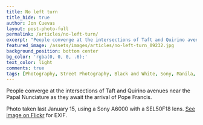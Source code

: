 ```yaml
---
title: No left turn
title_hide: true
author: Jon Cuevas
layout: post-photo-full
permalink: /articles/no-left-turn/
excerpt: "People converge at the intersections of Taft and Quirino avenues near the Papal Nunciature as they await the arrival of Pope Francis."
featured_image: /assets/images/articles/no-left-turn_09232.jpg
background_position: bottom center
bg_color: 'rgba(0, 0, 0, .6);'
text_color: light
comments: true
tags: [Photography, Street Photography, Black and White, Sony, Manila, PopeinPH, Streets of Manila]
---
```


People converge at the intersections of Taft and Quirino avenues near the Papal Nunciature as they await the arrival of Pope Francis.

Photo taken last January 15, using a Sony A6000 with a SEL50F18 lens. [See image on Flickr][1] for EXIF.


[1]: https://www.flickr.com/photos/archondigital/16331014162/in/photostream/